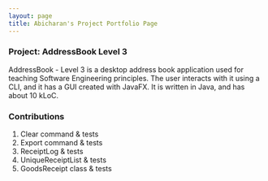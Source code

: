 ```yaml
---
layout: page
title: Abicharan's Project Portfolio Page
---
```


### Project: AddressBook Level 3

AddressBook - Level 3 is a desktop address book application used for teaching Software Engineering principles. The user interacts with it using a CLI, and it has a GUI created with JavaFX. It is written in Java, and has about 10 kLoC.

### Contributions 

1. Clear command & tests
2. Export command & tests
3. ReceiptLog & tests
4. UniqueReceiptList & tests
5. GoodsReceipt class & tests
